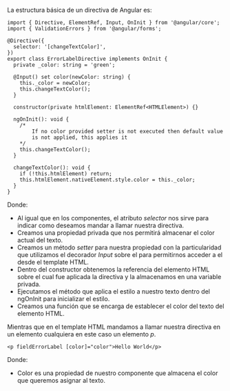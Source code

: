 La estructura básica de un directiva de Angular es:

```
import { Directive, ElementRef, Input, OnInit } from '@angular/core';
import { ValidationErrors } from '@angular/forms';

@Directive({
  selector: '[changeTextColor]',
})
export class ErrorLabelDirective implements OnInit {
  private _color: string = 'green';

  @Input() set color(newColor: string) {
    this._color = newColor;
    this.changeTextColor();
  }

  constructor(private htmlElement: ElementRef<HTMLElement>) {}

  ngOnInit(): void {
    /*
	    If no color provided setter is not executed then default value 
	    is not applied, this applies it
    */
    this.changeTextColor();
  }

  changeTextColor(): void {
    if (!this.htmlElement) return;
    this.htmlElement.nativeElement.style.color = this._color;
  }
}
```

Donde:

- Al igual que en los componentes, el atributo *selector* nos sirve para indicar como deseamos mandar a llamar nuestra directiva.
- Creamos una propiedad privada que nos permitirá almacenar el color actual del texto.
- Creamos un método *setter* para nuestra propiedad con la particularidad que utilizamos el decorador *Input* sobre el para permitirnos acceder a el desde el template HTML.
- Dentro del constructor obtenemos la referencia del elemento HTML sobre el cual fue aplicada la directiva y la almacenamos en una variable privada.
- Ejecutamos el método que aplica el estilo a nuestro texto dentro del ngOnInit para inicializar el estilo.
- Creamos una función que se encarga de establecer el color del texto del elemento HTML.

Mientras que en el template HTML mandamos a llamar nuestra directiva en un elemento cualquiera en este caso un elemento *p*.

```
<p fieldErrorLabel [color]="color">Hello World</p>
```

Donde:

- Color es una propiedad de nuestro componente que almacena el color que queremos asignar al texto.
